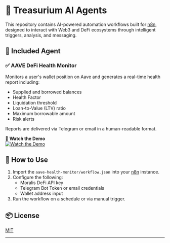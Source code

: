 # 🧠 Treasurium AI Agents

This repository contains AI-powered automation workflows built for [n8n](https://n8n.io), designed to interact with Web3 and DeFi ecosystems through intelligent triggers, analysis, and messaging.

## 🚀 Included Agent

### ✅ AAVE DeFi Health Monitor

Monitors a user's wallet position on Aave and generates a real-time health report including:

- Supplied and borrowed balances
- Health Factor
- Liquidation threshold
- Loan-to-Value (LTV) ratio
- Maximum borrowable amount
- Risk alerts

Reports are delivered via Telegram or email in a human-readable format.

🎥 **Watch the Demo**  
[![Watch the Demo](https://img.youtube.com/vi/teLNnkoGnJI/hqdefault.jpg)](https://youtu.be/teLNnkoGnJI?si=uZr8qxLfmJNcqvHx)

## 🧪 How to Use

1. Import the `aave-health-monitor/workflow.json` into your [n8n](https://n8n.io) instance.
2. Configure the following:
   - Moralis DeFi API key
   - Telegram Bot Token or email credentials
   - Wallet address input
3. Run the workflow on a schedule or via manual trigger.

## 📦 License

[MIT](./LICENSE)

---

